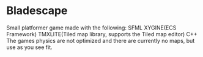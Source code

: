 # Bladescape
Small platformer game made with the following:
SFML
XYGINE(ECS Framework)
TMXLITE(Tiled map library, supports the Tiled map editor)
C++
The games physics are not optimized and there are currently no maps, but use as you see fit.
